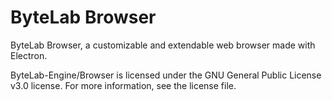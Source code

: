 # ByteLab Browser
ByteLab Browser, a customizable and extendable web browser made with Electron.

ByteLab-Engine/Browser is licensed under the GNU General Public License v3.0 license. For more information, see the license file.
